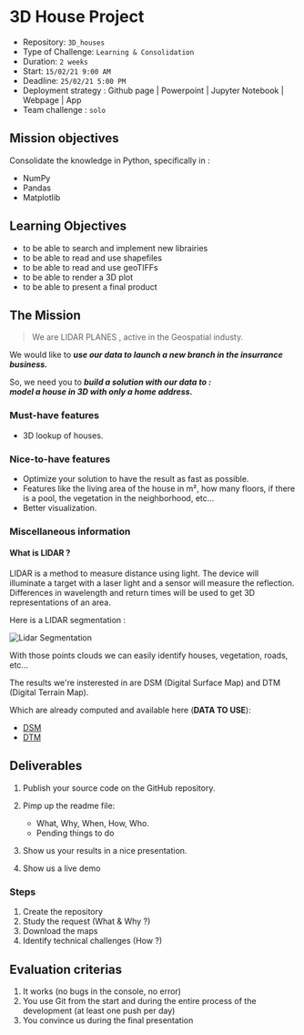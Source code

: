 # 3D House Project

- Repository: `3D_houses`
- Type of Challenge: `Learning & Consolidation`
- Duration: `2 weeks`
- Start: `15/02/21 9:00 AM`
- Deadline: `25/02/21 5:00 PM`
- Deployment strategy :
	 Github page
	| Powerpoint
	| Jupyter Notebook
	| Webpage
	| App
- Team challenge : `solo`

## Mission objectives 
Consolidate the knowledge in Python, specifically in :
- NumPy
- Pandas 
- Matplotlib

## Learning Objectives 

- to be able to search and implement new librairies
- to be able to read and use shapefiles
- to be able to read and use geoTIFFs 
- to be able to render a 3D plot
- to be able to present a final product


## The Mission

> We are LIDAR PLANES , active in the Geospatial industy. 

We would like to ***use our data to launch a new branch in the insurrance business.***  

So, we need you to ***build a solution with our data to :   
                                                       model a house in 3D with only a home address.***


### Must-have features

- 3D lookup of houses.

### Nice-to-have features

- Optimize your solution to have the result as fast as possible.
- Features like the living area of the house in m², how many floors, if there is a pool, the vegetation in the neighborhood, etc...
- Better visualization.


### Miscellaneous information

#### What is LIDAR ?

LIDAR is a method to measure distance using light. The device will illuminate a target with a laser light and a sensor will measure the reflection. Differences in wavelength and return times will be used to get 3D representations of an area.

Here is a LIDAR segmentation :

![Lidar Segmentation](lidar_seg.png)

With those points clouds we can easily identify houses, vegetation, roads, etc...

The results we're insterested in are DSM (Digital Surface Map) and DTM (Digital Terrain Map).

Which are already computed and available here (**DATA TO USE**):

- [DSM](http://www.geopunt.be/download?container=dhm-vlaanderen-ii-dsm-raster-1m&title=Digitaal%20Hoogtemodel%20Vlaanderen%20II,%20DSM,%20raster,%201m)
- [DTM](http://www.geopunt.be/download?container=dhm-vlaanderen-ii-dtm-raster-1m&title=Digitaal%20Hoogtemodel%20Vlaanderen%20II,%20DTM,%20raster,%201m)

## Deliverables

1. Publish your source code on the GitHub repository.
2. Pimp up the readme file:
	- What, Why, When, How, Who.
	- Pending things to do
	
3. Show us your results in a nice presentation.
4. Show us a live demo

### Steps
1. Create the repository
2. Study the request (What & Why ?)
3. Download the maps
4. Identify technical challenges (How ?)

## Evaluation criterias
1. It works (no bugs in the console, no error)
2. You use Git from the start and during the entire process of the development (at least one push per day)
3. You convince us during the final presentation


